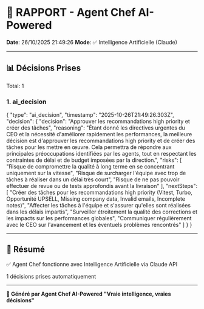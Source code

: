 # 🤖 RAPPORT - Agent Chef AI-Powered

**Date**: 26/10/2025 21:49:26
**Mode**: ✅ Intelligence Artificielle (Claude)

---

## 📊 Décisions Prises

Total: 1


### 1. ai_decision

{
  "type": "ai_decision",
  "timestamp": "2025-10-26T21:49:26.303Z",
  "decision": {
    "decision": "Approuver les recommandations high priority et créer des tâches",
    "reasoning": "Étant donné les directives urgentes du CEO et la nécessité d'améliorer rapidement les performances, la meilleure décision est d'approuver les recommandations high priority et de créer des tâches pour les mettre en œuvre. Cela permettra de répondre aux principales préoccupations identifiées par les agents, tout en respectant les contraintes de délai et de budget imposées par la direction.",
    "risks": [
      "Risque de compromettre la qualité à long terme en se concentrant uniquement sur la vitesse",
      "Risque de surcharger l'équipe avec trop de tâches à réaliser dans un délai très court",
      "Risque de ne pas pouvoir effectuer de revue ou de tests approfondis avant la livraison"
    ],
    "nextSteps": [
      "Créer des tâches pour les recommandations high priority (Vitest, Turbo, Opportunité UPSELL, Missing company data, Invalid emails, Incomplete notes)",
      "Affecter les tâches à l'équipe et s'assurer qu'elles sont réalisées dans les délais impartis",
      "Surveiller étroitement la qualité des corrections et les impacts sur les performances globales",
      "Communiquer régulièrement avec le CEO sur l'avancement et les éventuels problèmes rencontrés"
    ]
  }
}


---

## 🎯 Résumé

✅ Agent Chef fonctionne avec Intelligence Artificielle via Claude API

1 décisions prises automatiquement

---

**🤖 Généré par Agent Chef AI-Powered**
**"Vraie intelligence, vraies décisions"**
